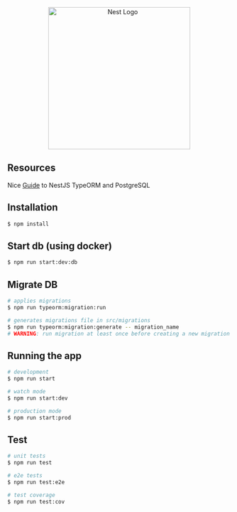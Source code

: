 <p align="center">
  <a href="http://nestjs.com/" target="blank"><img src="https://nestjs.com/img/logo_text.svg" width="320" alt="Nest Logo" /></a>
</p>

## Resources
Nice [Guide](https://medium.com/@gausmann.simon/nestjs-typeorm-and-postgresql-full-example-development-and-project-setup-working-with-database-c1a2b1b11b8f) to NestJS TypeORM and PostgreSQL

## Installation

```bash
$ npm install
```

## Start db (using docker)

```bash
$ npm run start:dev:db
```

## Migrate DB

```bash
# applies migrations
$ npm run typeorm:migration:run
```

```bash
# generates migrations file in src/migrations
$ npm run typeorm:migration:generate -- migration_name
# WARNING: run migration at least once before creating a new migration file
```

## Running the app

```bash
# development
$ npm run start

# watch mode
$ npm run start:dev

# production mode
$ npm run start:prod
```

## Test

```bash
# unit tests
$ npm run test

# e2e tests
$ npm run test:e2e

# test coverage
$ npm run test:cov
```
